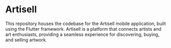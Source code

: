 # Artisell
This repository houses the codebase for the Artisell mobile application, built using the Flutter framework. Artisell is a platform that connects artists and art enthusiasts, providing a seamless experience for discovering, buying, and selling artwork.
